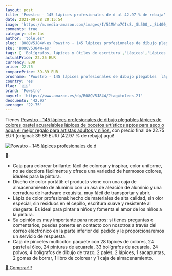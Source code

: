 ```yaml
---
layout: post
title: 'Powstro - 145 lápices profesionales de d al 42.97 % de rebaja'
date: 2021-09-28 20:15:54
image: 'https://m.media-amazon.com/images/I/51MWho7CIsS._SL500_._SL400_.jpg'
comments: true
category: ofertas
author: 'tole.es'
slug: 'B08QV5J84W-es Powstro - 145 lápices profesionales de dibujo plegables...'
sku: 'B08QV5J84W-es'
tags: [ 'Bolígrafos, lápices y útiles de escritura','Lápices','Lápices de colores para adultos','Oficina y papelería','lápices','powstro', ]
actualPrice: 22.75 EUR
currency: EUR
price: 22.75
comparePrice: 39.89 EUR
prodname: 'Powstro - 145 lápices profesionales de dibujo plegables  lápices de colores pastel acuarelables  lápices de bocetos artísticos  aptos para seco o agua  el mejor regalo para artistas  adultos y niños.'
country: 'es'
flag: '🇪🇸'
brand: 'Powstro'
buyurl: 'https://www.amazon.es/dp/B08QV5J84W/?tag=tolees-21'
descuento: '42.97'
average: '22.75'
---
```


Tienes [Powstro - 145 lápices profesionales de dibujo plegables  lápices de colores pastel acuarelables  lápices de bocetos artísticos  aptos para seco o agua  el mejor regalo para artistas  adultos y niños.](https://www.amazon.es/dp/B08QV5J84W/?tag=tolees-21) con precio final de  22.75 EUR (original: 39.89 EUR) (42.97 %  de rebaja) aqui!

[![Powstro - 145 lápices profesionales de d](https://m.media-amazon.com/images/I/51MWho7CIsS._SL500_._SL400_.jpg)](https://www.amazon.es/dp/B08QV5J84W/?tag=tolees-21)

🔎:

- Caja para colorear brillante: fácil de colorear y inspirar, color uniforme, no se decolora fácilmente y ofrece una variedad de hermosos colores, ideales para la pintura.
- Diseño de color portátil: el producto viene con una caja de almacenamiento de aluminio con un asa de aleación de aluminio y una cerradura de hardware exquisita, muy fácil de transportar y abrir.
- Lápiz de color profesional: hecho de materiales de alta calidad, sin olor especial, sin residuos en el cepillo, escritura suave y resistente al desgaste. Es ideal para pintar a niños y fomenta el amor de los niños a la pintura.
- Su opinión es muy importante para nosotros: si tienes preguntas o comentarios, puedes ponerte en contacto con nosotros a través del correo electrónico en la parte inferior del pedido y le proporcionaremos un servicio de respuesta.
- Caja de pinceles multicolor: paquete con 28 lápices de colores, 24 pastel al óleo, 24 pinturas de acuarela, 33 bolígrafos de acuarela, 24 polvos, 4 bolígrafos de dibujo de trazo, 2 palés, 2 lápices, 1 sacapuntas, 2 gomas de borrar, 1 libro de colorear y 1 caja de almacenamiento.

[🛒 Comprar!!!](https://www.amazon.es/dp/B08QV5J84W/?tag=tolees-21)
